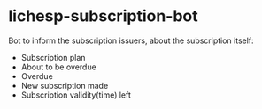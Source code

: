 # lichesp-subscription-bot

Bot to inform the subscription issuers, about the subscription itself:
- Subscription plan
- About to be overdue
- Overdue
- New subscription made
- Subscription validity(time) left
